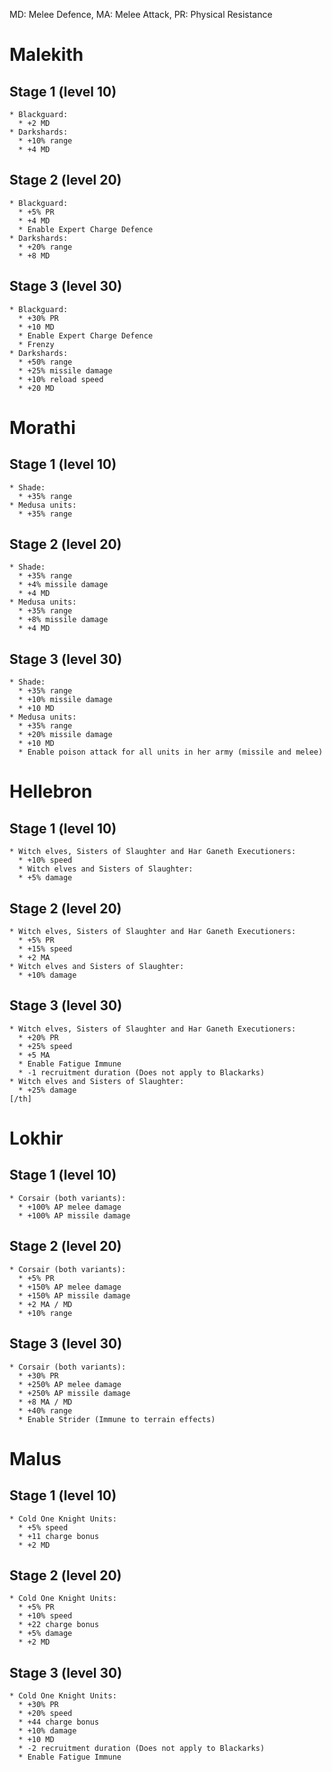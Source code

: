 MD: Melee Defence, MA: Melee Attack, PR: Physical Resistance

# Malekith
## Stage 1 (level 10)
    * Blackguard:
      * +2 MD
    * Darkshards:
      * +10% range
      * +4 MD
## Stage 2 (level 20)
    * Blackguard:
      * +5% PR
      * +4 MD
      * Enable Expert Charge Defence
    * Darkshards:
      * +20% range
      * +8 MD
## Stage 3 (level 30)
    * Blackguard:
      * +30% PR
      * +10 MD
      * Enable Expert Charge Defence
      * Frenzy
    * Darkshards:
      * +50% range
      * +25% missile damage
      * +10% reload speed
      * +20 MD
# Morathi
## Stage 1 (level 10)
    * Shade:
      * +35% range
    * Medusa units:
      * +35% range
## Stage 2 (level 20)
    * Shade:
      * +35% range
      * +4% missile damage
      * +4 MD
    * Medusa units:
      * +35% range
      * +8% missile damage
      * +4 MD
## Stage 3 (level 30)
    * Shade:
      * +35% range
      * +10% missile damage
      * +10 MD
    * Medusa units:
      * +35% range
      * +20% missile damage
      * +10 MD
      * Enable poison attack for all units in her army (missile and melee)
# Hellebron
## Stage 1 (level 10)
    * Witch elves, Sisters of Slaughter and Har Ganeth Executioners:
      * +10% speed
      * Witch elves and Sisters of Slaughter:
      * +5% damage
## Stage 2 (level 20)
    * Witch elves, Sisters of Slaughter and Har Ganeth Executioners:
      * +5% PR
      * +15% speed
      * +2 MA
    * Witch elves and Sisters of Slaughter:
      * +10% damage
## Stage 3 (level 30)
    * Witch elves, Sisters of Slaughter and Har Ganeth Executioners:
      * +20% PR
      * +25% speed
      * +5 MA
      * Enable Fatigue Immune
      * -1 recruitment duration (Does not apply to Blackarks)
    * Witch elves and Sisters of Slaughter:
      * +25% damage
    [/th]
# Lokhir
## Stage 1 (level 10)
    * Corsair (both variants):
      * +100% AP melee damage
      * +100% AP missile damage
## Stage 2 (level 20)
    * Corsair (both variants):
      * +5% PR
      * +150% AP melee damage
      * +150% AP missile damage
      * +2 MA / MD
      * +10% range
## Stage 3 (level 30)
    * Corsair (both variants):
      * +30% PR
      * +250% AP melee damage
      * +250% AP missile damage
      * +8 MA / MD
      * +40% range
      * Enable Strider (Immune to terrain effects)
# Malus
## Stage 1 (level 10)
    * Cold One Knight Units:
      * +5% speed
      * +11 charge bonus
      * +2 MD
## Stage 2 (level 20)
    * Cold One Knight Units:
      * +5% PR
      * +10% speed
      * +22 charge bonus
      * +5% damage
      * +2 MD
## Stage 3 (level 30)
    * Cold One Knight Units:
      * +30% PR
      * +20% speed
      * +44 charge bonus
      * +10% damage
      * +10 MD
      * -2 recruitment duration (Does not apply to Blackarks)
      * Enable Fatigue Immune
